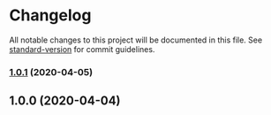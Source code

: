 # Changelog

All notable changes to this project will be documented in this file. See [standard-version](https://github.com/conventional-changelog/standard-version) for commit guidelines.

### [1.0.1](https://github.com/kxbui/ngx-imagely/compare/v1.0.0...v1.0.1) (2020-04-05)

## 1.0.0 (2020-04-04)
